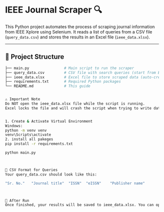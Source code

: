 # IEEE Journal Scraper 🔍

This Python project automates the process of scraping journal information from IEEE Xplore using Selenium. It reads a list of queries from a CSV file (`query_data.csv`) and stores the results in an Excel file (`ieee_data.xlsx`).

---

## 📁 Project Structure

```bash
├── main.py                # Main script to run the scraper
├── query_data.csv         # CSV file with search queries (start from B column, row 2)
├── ieee_data.xlsx         # Excel file to store scraped data (auto-created)
├── requirements.txt       # Required Python packages
└── README.md              # This guide


⚠️ Important Note
Do NOT open the ieee_data.xlsx file while the script is running.
Excel locks the file and will crash the script when trying to write data.


1. Create & Activate Virtual Environment
Windows:
python -m venv venv
venv\Scripts\activate
2. install all pakeges 
pip install -r requirements.txt

python main.py



📄 CSV Format for Queries
Your query_data.csv should look like this:

"Sr. No."	"Journal title"  "ISSN"	 "eISSN"	"Publisher name"



🧹 After Run
Once finished, your results will be saved to ieee_data.xlsx. You can open it to view the data after the script is fully done.



